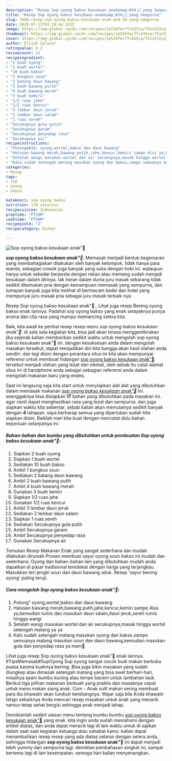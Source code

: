 ```yaml
---
description: "Resep Sop oyong bakso kesukaan anak&amp;#34;🥰 yang Sempurna"
title: "Resep Sop oyong bakso kesukaan anak&amp;#34;🥰 yang Sempurna"
slug: 3686-resep-sop-oyong-bakso-kesukaan-anak-and-34-yang-sempurna
date: 2020-07-12T01:18:44.322Z
image: https://img-global.cpcdn.com/recipes/1e53dfecffc435ca/751x532cq70/sop-oyong-bakso-kesukaan-anak🥰-foto-resep-utama.jpg
thumbnail: https://img-global.cpcdn.com/recipes/1e53dfecffc435ca/751x532cq70/sop-oyong-bakso-kesukaan-anak🥰-foto-resep-utama.jpg
cover: https://img-global.cpcdn.com/recipes/1e53dfecffc435ca/751x532cq70/sop-oyong-bakso-kesukaan-anak🥰-foto-resep-utama.jpg
author: Elijah Salazar
ratingvalue: 4.2
reviewcount: 12
recipeingredient:
- "2 buah oyong"
- "1 buah wortel"
- "10 buah bakso"
- "1 bungkus soun"
- "2 batang daun bawang"
- "2 buah bawang putih"
- "4 buah bawang merah"
- "3 buah kemiri"
- "1/2 ruas jahe"
- "1/2 ruas kencur"
- "3 lembar daun jeruk"
- "2 lembar daun salam"
- "1 ruas sereh"
- "Secukupnya gula putih"
- "Secukupnya garam"
- "Secukupnya penyedap rasa"
- "Secukupnya air"
recipeinstructions:
- "Potong&#34; oyong,wortel,bakso dan daun bawang"
- "Halusan bawang merah,bawang putih,jahe,kencur,kemiri sampe Alus ya,kemudian tumis dan masukan daun salam,daun jeruk,sereh tumis hingga wangi"
- "Setelah wangi masukan wortel dan air secukupnya,masak hingga wortel setengah matang ya ya"
- "Kalo sudah setengah matang masukan oyong dan bakso,sampe semuanya matang masukan soun dan daun bawang,kemudian masukan gula dan penyedap rasa ya mam🙂"
categories:
- Resep
tags:
- sop
- oyong
- bakso

katakunci: sop oyong bakso 
nutrition: 170 calories
recipecuisine: Indonesian
preptime: "PT24M"
cooktime: "PT50M"
recipeyield: "2"
recipecategory: Dinner

---
```



![Sop oyong bakso kesukaan anak&#34;🥰](https://img-global.cpcdn.com/recipes/1e53dfecffc435ca/751x532cq70/sop-oyong-bakso-kesukaan-anak🥰-foto-resep-utama.jpg)

<b><i>sop oyong bakso kesukaan anak&#34;🥰</i></b>, Memasak menjadi bentuk kegemaran yang membahagiakan dilakukan oleh banyak kelompok. tidak hanya para wanita, sebagian cowok juga banyak yang suka dengan hobi ini. walaupun hanya untuk sekedar berpesta dengan rekan atau memang sudah menjadi kesukaan dalam dirinya. tak heran dalam dunia juru masak sekarang tidak sedikit ditemukan pria dengan kemampuan memasak yang sempurna, dan lumayan banyak juga kita melihat di bermacam kedai dan hotel yang mempunyai juru masak pria sebagai juru masak terbaik nya.

Resep Sop oyong bakso kesukaan anak&#34;🥰.. Lihat juga resep Bening oyong bakso enak lainnya. Padahal sop oyong bakso yang enak selayaknya punya aroma dan cita rasa yang mampu memancing selera kita.

Baik, kita awali ke perihal resep resep menu <i>sop oyong bakso kesukaan anak&#34;🥰</i>. di sela sela kegiatan kita, bisa jadi akan terasa menggembirakan jika sejenak kalian memberikan sedikit waktu untuk mengolah sop oyong bakso kesukaan anak&#34;🥰 ini. dengan kesuksesan anda dalam mengolah masakan tersebut, dapat menjadikan diri kita bangga akan hasil olahan anda sendiri. dan lagi disini dengan perantara situs ini kita akan mempunyai referensi untuk membuat hidangan <u>sop oyong bakso kesukaan anak&#34;🥰</u> tersebut menjadi olahan yang lezat dan nikmat, oleh sebab itu catat alamat situs ini di handphone anda sebagai sebagian referensi anda dalam mengolah makanan baru yang endes.


Saat ini langsung saja kita start untuk menyiapkan alat alat yang dibutuhkan dalam memasak makanan <u><i>sop oyong bakso kesukaan anak&#34;🥰</i></u> ini. seenggaknya bisa disiapkan <b>17</b> bahan yang dibutuhkan pada masakan ini. agar nanti dapat menghasilkan rasa yang lezat dan sempurna. dan juga siapkan waktu kita sebentar, sebab kalian akan memulainya sedikit banyak dengan <b>4</b> tahapan. saya berharap semua yang diperlukan sudah kita siapkan disini, Baiklah mari kita buat dengan mencatat dulu bahan keperluan selanjutnya ini.

<!--inarticleads1-->

##### Bahan-bahan dan bumbu yang dibutuhkan untuk pembuatan Sop oyong bakso kesukaan anak&#34;🥰:

1. Siapkan 2 buah oyong
1. Siapkan 1 buah wortel
1. Sediakan 10 buah bakso
1. Ambil 1 bungkus soun
1. Sediakan 2 batang daun bawang
1. Ambil 2 buah bawang putih
1. Ambil 4 buah bawang merah
1. Gunakan 3 buah kemiri
1. Siapkan 1/2 ruas jahe
1. Gunakan 1/2 ruas kencur
1. Ambil 3 lembar daun jeruk
1. Sediakan 2 lembar daun salam
1. Siapkan 1 ruas sereh
1. Sediakan Secukupnya gula putih
1. Ambil Secukupnya garam
1. Ambil Secukupnya penyedap rasa
1. Gunakan Secukupnya air


Temukan Resep Makanan Enak yang sangat sederhana dan mudah dilakukan dirumah Proses membuat sayur oyong soun bakso ini mudah dan sederhana. Oyong dan bahan-bahan lain yang dibutuhkan mudah anda dapatkan di pasar tradisional teredekat dengan harga yang terjangkau. Masukkan teri jengki soun dan daun bawang aduk. Resep &#39;sayur bening oyong&#39; paling teruji. 

<!--inarticleads2-->

##### Cara mengolah Sop oyong bakso kesukaan anak&#34;🥰:

1. Potong&#34; oyong,wortel,bakso dan daun bawang
1. Halusan bawang merah,bawang putih,jahe,kencur,kemiri sampe Alus ya,kemudian tumis dan masukan daun salam,daun jeruk,sereh tumis hingga wangi
1. Setelah wangi masukan wortel dan air secukupnya,masak hingga wortel setengah matang ya ya
1. Kalo sudah setengah matang masukan oyong dan bakso,sampe semuanya matang masukan soun dan daun bawang,kemudian masukan gula dan penyedap rasa ya mam🙂


Lihat juga resep Sop oyong bakso kesukaan anak&#34;🥰 enak lainnya. #TipsMemasak#SupOyong Sup oyong sangat cocok buat makan berbuka puasa karena kuahnya bening. Bisa juga bikin masakan yang sudah diungkep atau dimasak setengah matang yang bisa awet berhari-hari, misalnya ayam bumbu kuning atau tempe bacem untuk tambahan lauk. Berikut tiga pilihan makanan berkuah yang praktis dan masaknya cepat untuk menu makan siang anak. Com - Anak sulit makan sering membuat para ibu khawatir akan tumbuh kembangnya. Wajar saja bila Anda khawatir tetapi sebaiknya Anda mencari resep masakan untuk anak yang menarik namun tetap sehat bergizi sehingga anak menjadi lahap. 

Demikianlah sedikit ulasan menu tentang bumbu bumbu <u>sop oyong bakso kesukaan anak&#34;🥰</u> yang enak. kita ingin anda sudah memahami dengan artikel diatas, dan anda dapat meracik lagi di lain waktu untuk di sajikan dalam saat saat kegiatan keluarga atau sahabat kamu. kalian dapat menambahkan resep resep yang ada diatas selaras dengan selera anda, sehingga hidangan <b>sop oyong bakso kesukaan anak&#34;🥰</b> ini dapat menjadi lebih yummy dan sempurna lagi. demikian pembahasan singkat ini, sampai bertemu lagi di lain kesempatan. semoga hari kalian menyenangkan.
